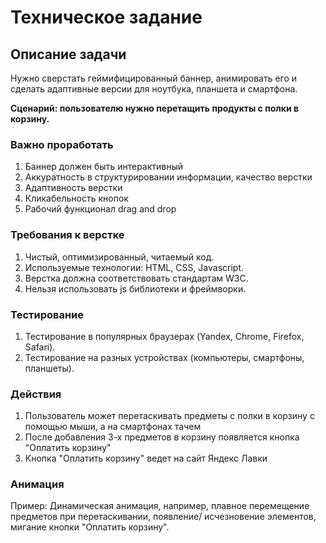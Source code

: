 # Техническое задание

## Описание задачи

Нужно сверстать геймифицированный баннер, анимировать
его и сделать адаптивные версии для ноутбука, планшета и
смартфона.

**Сценарий: пользователю нужно перетащить продукты с полки в
корзину.**

### Важно проработать

1. Баннер должен быть интерактивный
2. Аккуратность в структурировании информации, качество верстки
3. Адаптивность верстки
4. Кликабельность кнопок
5. Рабочий функционал drag and drop

### Требования к верстке

1. Чистый, оптимизированный, читаемый код.
2. Используемые технологии: HTML, CSS, Javascript.
3. Верстка должна соответствовать стандартам W3C.
4. Нельзя использовать js библиотеки и фреймворки.

### Тестирование

1. Тестирование в популярных браузерах (Yandex, Chrome, Firefox, Safari).
2. Тестирование на разных устройствах (компьютеры, смартфоны, планшеты).

### Действия

1. Пользователь может перетаскивать предметы с полки в
   корзину с помощью мыши, а на смартфонах тачем
2. После добавления 3-х предметов в корзину появляется
   кнопка "Оплатить корзину"
3. Кнопка "Оплатить корзину" ведет на сайт Яндекс Лавки

### Анимация

Пример: Динамическая анимация, например, плавное
перемещение предметов при перетаскивании, появление/
исчезновение элементов, мигание кнопки "Оплатить корзину".

